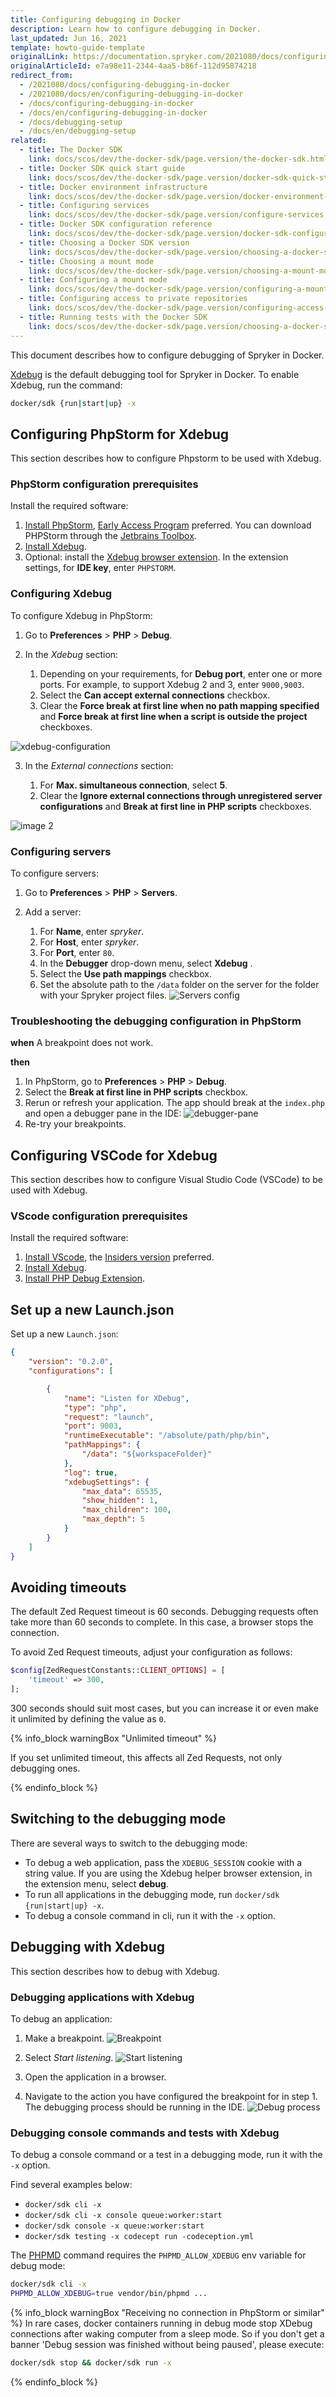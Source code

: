```yaml
---
title: Configuring debugging in Docker
description: Learn how to configure debugging in Docker.
last_updated: Jun 16, 2021
template: howto-guide-template
originalLink: https://documentation.spryker.com/2021080/docs/configuring-debugging-in-docker
originalArticleId: e7a98e11-2344-4aa5-b86f-112d95874218
redirect_from:
  - /2021080/docs/configuring-debugging-in-docker
  - /2021080/docs/en/configuring-debugging-in-docker
  - /docs/configuring-debugging-in-docker
  - /docs/en/configuring-debugging-in-docker
  - /docs/debugging-setup
  - /docs/en/debugging-setup
related:
  - title: The Docker SDK
    link: docs/scos/dev/the-docker-sdk/page.version/the-docker-sdk.html
  - title: Docker SDK quick start guide
    link: docs/scos/dev/the-docker-sdk/page.version/docker-sdk-quick-start-guide.html
  - title: Docker environment infrastructure
    link: docs/scos/dev/the-docker-sdk/page.version/docker-environment-infrastructure.html
  - title: Configuring services
    link: docs/scos/dev/the-docker-sdk/page.version/configure-services.html
  - title: Docker SDK configuration reference
    link: docs/scos/dev/the-docker-sdk/page.version/docker-sdk-configuration-reference.html
  - title: Choosing a Docker SDK version
    link: docs/scos/dev/the-docker-sdk/page.version/choosing-a-docker-sdk-version.html
  - title: Choosing a mount mode
    link: docs/scos/dev/the-docker-sdk/page.version/choosing-a-mount-mode.html
  - title: Configuring a mount mode
    link: docs/scos/dev/the-docker-sdk/page.version/configuring-a-mount-mode.html
  - title: Configuring access to private repositories
    link: docs/scos/dev/the-docker-sdk/page.version/configuring-access-to-private-repositories.html
  - title: Running tests with the Docker SDK
    link: docs/scos/dev/the-docker-sdk/page.version/choosing-a-docker-sdk-version.html
---
```


This document describes how to configure debugging of Spryker in Docker.

[Xdebug](https://xdebug.org) is the default debugging tool for Spryker in Docker. To enable Xdebug, run the command:

```bash
docker/sdk {run|start|up} -x
```

## Configuring PhpStorm for Xdebug

This section describes how to configure Phpstorm to be used with Xdebug.

### PhpStorm configuration prerequisites

Install the required software:

1. [Install PhpStorm](https://www.jetbrains.com/phpstorm/download/#section=mac), [Early Access Program](https://www.jetbrains.com/phpstorm/nextversion/) preferred.
You can download PHPStorm through the [Jetbrains Toolbox](https://www.jetbrains.com/toolbox-app/).
2. [Install Xdebug](https://xdebug.org/docs/install).
3. Optional: install the [Xdebug browser extension](https://www.jetbrains.com/help/phpstorm/2021.1/browser-debugging-extensions.html). In the extension settings, for **IDE key**, enter `PHPSTORM`.

### Configuring Xdebug

To configure Xdebug in PhpStorm:

1. Go to **Preferences** > **PHP** > **Debug**.
2. In the *Xdebug* section:

      1. Depending on your requirements, for **Debug port**, enter one or more ports.
        For example, to support Xdebug 2 and 3, enter `9000,9003`.
      2. Select the **Can accept external connections** checkbox.
      3. Clear the **Force break at first line when no path mapping specified** and **Force break at first line when a script is outside the project** checkboxes.

![xdebug-configuration](https://spryker.s3.eu-central-1.amazonaws.com/docs/Developer+Guide/Docker+SDK/Configuring+debugging+in+Docker/xdebug-configuration.png)

3. In the *External connections* section:

      1. For **Max. simultaneous connection**, select **5**.
      2. Clear the **Ignore external connections through unregistered server configurations** and **Break at first line in PHP scripts** checkboxes.

![image 2](https://spryker.s3.eu-central-1.amazonaws.com/docs/Developer+Guide/Docker+SDK/Configuring+debugging+in+Docker/xdebug-external-connections-configuration.png)

### Configuring servers

To configure servers:

1. Go to **Preferences** > **PHP** > **Servers**.

2. Add a server:

    1. For **Name**, enter *spryker*.
    2. For **Host**, enter *spryker*.
    3. For **Port**, enter `80`.
    4. In the **Debugger** drop-down menu, select **Xdebug** .
    5. Select the **Use path mappings** checkbox.
    6. Set the absolute path to the `/data` folder on the server for the folder with your Spryker project files.
    ![Servers config](https://spryker.s3.eu-central-1.amazonaws.com/docs/Developer+Guide/Docker+SDK/Configuring+debugging+in+Docker/servers-confg.png)


### Troubleshooting the debugging configuration in PhpStorm

**when**
A breakpoint does not work.

**then**

1. In PhpStorm, go to **Preferences** > **PHP** > **Debug**.
2. Select the **Break at first line in PHP scripts** checkbox.
3. Rerun or refresh your application.
      The app should break at the `index.php` and open a debugger pane in the IDE:
      ![debugger-pane](https://spryker.s3.eu-central-1.amazonaws.com/docs/Developer+Guide/Docker+SDK/Configuring+debugging+in+Docker/debugger-pane.png)
4. Re-try your breakpoints.


## Configuring VSCode for Xdebug

This section describes how to configure Visual Studio Code (VSCode) to be used with Xdebug.


### VScode configuration prerequisites

Install the required software:

1. [Install VScode](https://code.visualstudio.com/download), the [Insiders version](https://code.visualstudio.com/insiders/) preferred.
2. [Install Xdebug](https://xdebug.org/docs/install).
3. [Install PHP Debug Extension](https://marketplace.visualstudio.com/items?itemName=felixfbecker.php-debug).

## Set up a new Launch.json

Set up a new `Launch.json`:

```json
{
    "version": "0.2.0",
    "configurations": [

        {
            "name": "Listen for XDebug",
            "type": "php",
            "request": "launch",
            "port": 9003,
            "runtimeExecutable": "/absolute/path/php/bin",
            "pathMappings": {
                "/data": "${workspaceFolder}"
            },
            "log": true,
            "xdebugSettings": {
                "max_data": 65535,
                "show_hidden": 1,
                "max_children": 100,
                "max_depth": 5
            }
        }
    ]
}
```


## Avoiding timeouts

The default Zed Request timeout is 60 seconds. Debugging requests often take more than 60 seconds to complete. In this case, a browser stops the connection.

To avoid Zed Request timeouts, adjust your configuration as follows:

```php
$config[ZedRequestConstants::CLIENT_OPTIONS] = [
    'timeout' => 300,
];
```

300 seconds should suit most cases, but you can increase it or even make it unlimited by defining the value as `0`.

{% info_block warningBox "Unlimited timeout" %}

If you set unlimited timeout, this affects all Zed Requests, not only debugging ones.

{% endinfo_block %}


## Switching to the debugging mode

There are several ways to switch to the debugging mode:

* To debug a web application, pass the `XDEBUG_SESSION` cookie with a string value. If you are using the Xdebug helper browser extension, in the extension menu, select **debug**.
* To run all applications in the debugging mode, run `docker/sdk {run|start|up} -x`.
* To debug a console command in cli, run it with the `-x` option.

## Debugging with Xdebug

This section describes how to debug with Xdebug.

### Debugging applications with Xdebug

To debug an application:

1. Make a breakpoint.
![Breakpoint](https://spryker.s3.eu-central-1.amazonaws.com/docs/Developer+Guide/Docker+SDK/Configuring+debugging+in+Docker/breakpoint.png)

2. Select *Start listening*. ![Start listening](https://spryker.s3.eu-central-1.amazonaws.com/docs/Developer+Guide/Docker+SDK/Configuring+debugging+in+Docker/start-listening.png)

3. Open the application in a browser.

4. Navigate to the action you have configured the breakpoint for in step 1. The debugging process should be running in the IDE.
![Debug process](https://spryker.s3.eu-central-1.amazonaws.com/docs/Developer+Guide/Docker+SDK/Configuring+debugging+in+Docker/debug-process.png)

### Debugging console commands and tests with Xdebug

To debug a console command or a test in a debugging mode, run it with the `-x` option.

Find several examples below:

* `docker/sdk cli -x`
* `docker/sdk cli -x console queue:worker:start`
* `docker/sdk console -x queue:worker:start`
* `docker/sdk testing -x codecept run -codeception.yml`

The [PHPMD](https://github.com/phpmd/phpmd/blob/master/src/bin/phpmd#L29) command requires the `PHPMD_ALLOW_XDEBUG` env variable for debug mode:
```bash
docker/sdk cli -x
PHPMD_ALLOW_XDEBUG=true vendor/bin/phpmd ...
```

{% info_block warningBox "Receiving no connection in PhpStorm or similar" %}
In rare cases, docker containers running in debug mode stop XDebug connections after waking computer from a sleep mode.
So if you don't get a banner 'Debug session was finished without being paused', please execute:
```bash
docker/sdk stop && docker/sdk run -x
```
{% endinfo_block %}
